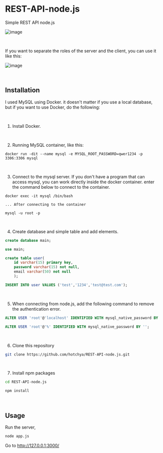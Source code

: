 # REST-API-node.js

Simple REST API node.js

![image](https://user-images.githubusercontent.com/54389889/115108394-33aafd00-9fab-11eb-83d8-b47b8d4a2833.png)

</br>

If you want to separate the roles of the server and the client, you can use it like this:

![image](https://user-images.githubusercontent.com/54389889/115108413-5210f880-9fab-11eb-9f8a-572cabe6591d.png)

</br>

## Installation

I used MySQL using Docker. it doesn't matter if you use a local database, but if you want to use Docker, do the following:

</br>

1. Install Docker.

</br>

2. Running MySQL container, like this:
```docker
docker run -dit --name mysql -e MYSQL_ROOT_PASSWORD=qwer1234 -p 3306:3306 mysql
```

</br>

3. Connect to the mysql server. If you don't have a program that can access mysql, you can work directly inside the docker container. enter the command below to connect to the container.

```docker
docker exec -it mysql /bin/bash

... After connecting to the container

mysql -u root -p
```

</br>

4. Create database and simple table and add elements.
```sql
create database main;

use main;

create table user(
    id varchar(15) primary key,
    password varchar(15) not null,
    email varchar(50) not null
    );
```

```sql
INSERT INTO user VALUES ('test','1234','test@test.com');
```

</br>

5. When connecting from node.js, add the following command to remove the authentication error.

```sql
ALTER USER 'root'@'localhost' IDENTIFIED WITH mysql_native_password BY 'qwer1234';
```
```sql
ALTER USER 'root'@'%' IDENTIFIED WITH mysql_native_password BY '';
```

</br>

6. Clone this repository
```bash
git clone https://github.com/hotchya/REST-API-node.js.git
```

</br>

7. Install npm packages
```bash
cd REST-API-node.js

npm install
```

</br>

## Usage
Run the server,
```bash
node app.js
```
Go to http://127.0.0.1:3000/
